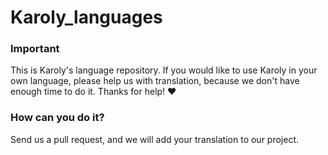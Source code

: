 # Karoly_languages
### Important
This is Karoly's language repository. 
If you would like to use Karoly in your own language, please help us with translation, because we don't have enough time to do it.
Thanks for help! ❤️
### How can you do it?
Send us a pull request, and we will add your translation to our project.

